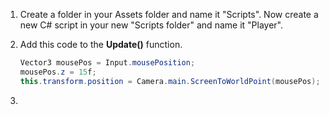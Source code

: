 1. Create a folder in your Assets folder and name it "Scripts". Now create a new C# script in your new "Scripts folder" and name it "Player".
2. Add this code to the **Update()** function. 

    ```csharp
    Vector3 mousePos = Input.mousePosition;  
    mousePos.z = 15f;
    this.transform.position = Camera.main.ScreenToWorldPoint(mousePos);
    ```
3.  